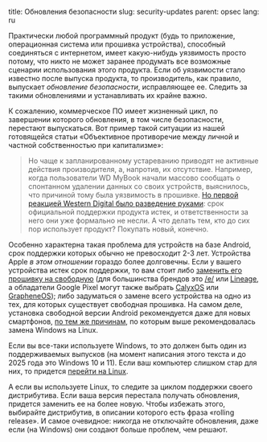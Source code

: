 title: Обновления безопасности
slug: security-updates
parent: opsec
lang: ru

Практически любой программный продукт (будь то приложение, операционная система или прошивка устройства), способный соединяться с интернетом, имеет какую-нибудь уязвимость просто потому, что никто не может заранее продумать все возможные сценарии использования этого продукта. Если об уязвимости стало известно после выпуска продукта, то производитель, как правило, выпускает *обновление безопасности*, исправляющее ее. Следить за такими обновлениями и устанавливать их крайне важно.

К сожалению, коммерческое ПО имеет жизненный цикл, по завершении которого обновления, в том числе безопасности, перестают выпускаться. Вот пример такой ситуации из нашей готовящейся статьи «Объективное противоречие между личной и частной собственностью при капитализме»:

> Но чаще к запланированному устареванию приводят не активные действия производителя, а, напротив, их отсутствие. Например, когда пользователи WD MyBook начали массово сообщать о спонтанном удалении данных со своих устройств, выяснилось, что причиной тому была уязвимость в прошивке. [Но первой реакцией Western Digital было разведение руками](https://www.wizcase.com/blog/hack-2018/): срок официальной поддержки продукта истек, и ответственности за него они уже формально не несли. А что делать тем, кто до сих пор использует продукт? Покупать новый, конечно.

Особенно характерна такая проблема для устройств на базе Android, срок поддержки которых обычно не превосходит 2-3 лет. Устройства Apple *в этом отношении* гораздо более долговечны. Если у вашего устройства истек срок поддержки, то вам стоит либо [заменить его прошивку на свободную](/pages/aosp.html) (для большинства брендов это [/e/](https://e.foundation/) или [Lineage](https://www.lineageos.org/), а обладатели Google Pixel могут также выбрать [CalyxOS](https://calyxos.org/) или [GrapheneOS](https://grapheneos.org)); либо задуматься о замене всего устройства на одно из тех, для которых существует свободная прошивка. На самом деле, установка свободной версии Android рекомендуется даже для новых смартфонов, [по тем же причинам](/pages/foss.html), по которым выше рекомендовалась замена Windows на Linux.

Если вы все-таки используете Windows, то это должен быть один из поддерживаемых выпусков (на момент написания этого текста и до 2025 года это Windows 10 и 11). Если ваш компьютер слишком стар для них, то придется [перейти на Linux](/pages/linux.html).

А если вы используете Linux, то следите за циклом поддержки своего дистрибутива. Если ваша версия перестала получать обновления, придется заменить ее на более новую. Чтобы избежать этого, выбирайте дистрибутив, в описании которого есть фраза «rolling release». И самое очевидное: никогда не отключайте обновления, даже если (на Windows) они создают больше проблем, чем решают.
